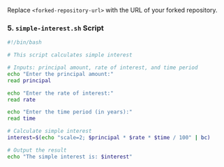

Replace `<forked-repository-url>` with the URL of your forked repository.

### **5. `simple-interest.sh` Script**

```bash
#!/bin/bash

# This script calculates simple interest

# Inputs: principal amount, rate of interest, and time period
echo "Enter the principal amount:"
read principal

echo "Enter the rate of interest:"
read rate

echo "Enter the time period (in years):"
read time

# Calculate simple interest
interest=$(echo "scale=2; $principal * $rate * $time / 100" | bc)

# Output the result
echo "The simple interest is: $interest"

